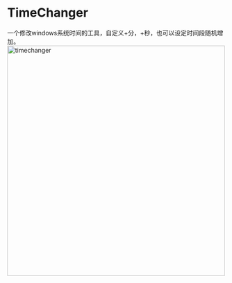 # TimeChanger
一个修改windows系统时间的工具，自定义+分，+秒，也可以设定时间段随机增加。
<img width="501" height="531" alt="timechanger" src="https://github.com/user-attachments/assets/28c40e39-12c0-4c70-9296-8b2b4bfdd6e8" />
